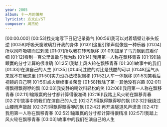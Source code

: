 ```yaml
---
year: 2005
album: 十一月的萧邦
lyricist: 方文山/ST
composer: 周杰伦
---
```

[00:00.000]
[00:53]找支笔写下日记记录勇气
[00:56]我可以对着墙壁让拳头叛逆
[00:58]呼吸天窗玻璃打开我的身体
[01:01]这里引擎声就像是一种乐器
[01:04]所以风呼吸啸而过刺激
[01:07]所以我在转弯飘移
[01:09]加足了马力飘到底看仔细
[01:12]零到一百公里谁敢与我为敌
[01:14]!我用第一人称在飘移青春
[01:19]!输跟赢的分寸计算的很准确
[01:25]!我踏上风火轮在飘移青春
[01:30]!故事中的我们
[01:33]!在演自己的人生
[01:35]
[01:45]胜败的对比是残酷的可以
[01:48]运气从来就不在我这里
[01:50]实力没办法模拟飘移
[01:52]人车一体飘移
[01:53]笑看后视镜的自己啊
[01:56]点火继续事关荣誉
[01:58]我除了第一其他没有兴趣
[02:01]得飘得飘得咿的飘
[02:03]我安静的喝饮料轻松的笑
[02:06]!我用第一人称在飘移青春
[02:11]!输跟赢的分寸都计算得很准确
[02:16]!我踏上风火轮在飘移青春
[02:21]!故事中的我们在演自己的人生
[02:27]!得飘得飘得咿的飘
[02:32]!我绕过山腰雨声敲敲
[02:37]!得飘得飘得咿的飘
[02:42]!再开进隧道风声潇潇
[02:47]!我用第一人称在飘移青春
[02:52]!输跟赢的分寸都计算得很精准
[02:57]!我踏上风火轮在飘移青春
[03:03]!故事中的我们在演自己的人生